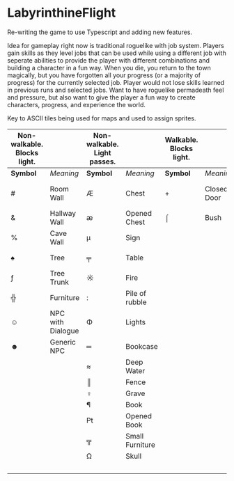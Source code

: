 ﻿# LabyrinthineFlight

Re-writing the game to use Typescript and adding new features.

Idea for gameplay right now is traditional roguelike with job system. Players gain skills as they level jobs that can be used while using a different job with seperate abilities to provide the player with different combinations and building a character in a fun way. When you die, you return to the town magically, but you have forgotten all your progress (or a majority of progress) for the currently selected job. Player would not lose skills learned in previous runs and selected jobs. Want to have roguelike permadeath feel and pressure, but also want to give the player a fun way to create characters, progress, and experience the world.

Key to ASCII tiles being used for maps and used to assign sprites.

| Non-walkable. Blocks light. |                   | Non-walkable. Light passes. |                 | Walkable. Blocks light. |             | Walkable. Light passes. |                       |
|-----------------------------|-------------------|-----------------------------|-----------------|-------------------------|-------------|-------------------------|-----------------------|
| **Symbol**                      | *Meaning*           | **Symbol**                      | *Meaning*         | **Symbol**                  | *Meaning*     | **Symbol**                  | *Meaning*               |
| #                           | Room Wall         | Æ                           | Chest           | +                       | Closed Door |                         | Generic Walkable Tile |
| &                           | Hallway Wall      | æ                           | Opened Chest    | ⌠                       | Bush        | .                       | Room Floor            |
| %                           | Cave Wall         | µ                           | Sign            |                         |             | ,                       | Hallway Floor         |
| ♠                           | Tree              | ╤                           | Table           |                         |             | `                       | Cave Floor            |
| ƒ                           | Tree Trunk        | ☼                           | Fire            |                         |             | "                       | path                  |
| ╬                           | Furniture         | :                           | Pile of rubble  |                         |             | -                       | Open Door             |
| ☺                           | NPC with Dialogue | Φ                           | Lights          |                         |             | <                       | Stairs Up             |
| ☻                           | Generic NPC       | ═                           | Bookcase        |                         |             | >                       | Stairs Down           |
|                             |                   | ≈                           | Deep Water      |                         |             | Θ                       | Bed                   |
|                             |                   | ║                           | Fence           |                         |             | ╥                       | Chair                 |
|                             |                   | ♀                           | Grave           |                         |             | ~                       | Water                 |
|                             |                   | ¶                           | Book            |                         |             | ╣                       | Gate                  |
|                             |                   | ₧                           | Opened Book     |                         |             | ╠                       | Opened Gate           |
|                             |                   | ╦                           | Small Furniture |                         |             | ⌡                       | Dead Bush             |
|                             |                   | Ω                           | Skull           |                         |             | ⁿ                       | Plant                 |
|                             |                   |                             |                 |                         |             | ░                       | Crops                 |